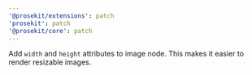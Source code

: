 ```yaml
---
'@prosekit/extensions': patch
'prosekit': patch
'@prosekit/core': patch
---
```


Add `width` and `height` attributes to image node. This makes it easier to render resizable images.
